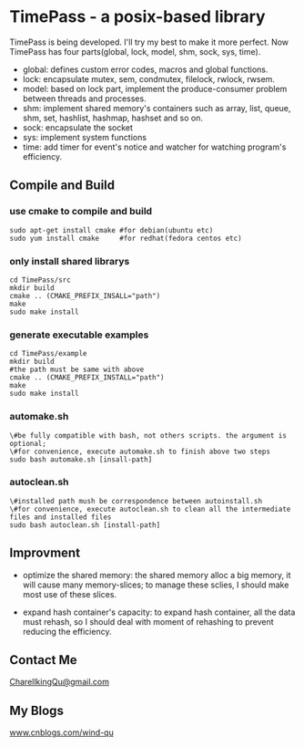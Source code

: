 TimePass - a posix-based library
====================
TimePass is being developed. I'll try my best to make it more perfect. Now TimePass has four parts(global, lock, model,
shm, sock, sys, time).

 * global: defines custom error codes, macros and global functions.
 * lock: encapsulate mutex, sem, condmutex, filelock, rwlock, rwsem.
 * model: based on lock part, implement the produce-consumer problem between threads and processes.
 * shm: implement shared memory's containers such as array, list, queue, shm, set, hashlist, hashmap, hashset and so on.
 * sock: encapsulate the socket
 * sys:  implement system functions
 * time: add timer for event's notice and watcher for watching program's efficiency.

Compile and Build
--------------------
### use cmake to compile and build
    sudo apt-get install cmake #for debian(ubuntu etc)
    sudo yum install cmake     #for redhat(fedora centos etc)

### only install shared librarys
    cd TimePass/src
    mkdir build
    cmake .. (CMAKE_PREFIX_INSALL="path")
    make
    sudo make install

### generate executable examples
    cd TimePass/example
    mkdir build
    #the path must be same with above
    cmake .. (CMAKE_PREFIX_INSTALL="path")
    make
    sudo make install

### automake.sh
    \#be fully compatible with bash, not others scripts. the argument is optional;
    \#for convenience, execute automake.sh to finish above two steps
    sudo bash automake.sh [insall-path]

### autoclean.sh
    \#installed path mush be correspondence between autoinstall.sh
    \#for convenience, execute autoclean.sh to clean all the intermediate files and installed files
    sudo bash autoclean.sh [install-path]

Improvment
--------------------
 * optimize the shared memory: the shared memory alloc a big memory, it will cause many memory-slices; to manage these
 sclies, I should make most use of these slices.

 * expand hash container's capacity: to expand hash container, all the data must rehash, so I should deal with moment of rehashing
   to prevent reducing the efficiency.

Contact Me
-------------------
CharellkingQu@gmail.com

My Blogs
-------------------
www.cnblogs.com/wind-qu
